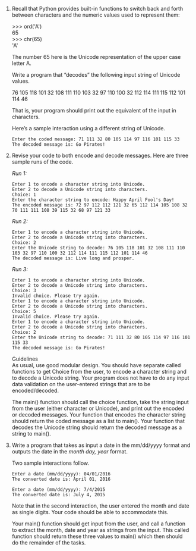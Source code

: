1. Recall that Python provides built-in functions to switch back and forth between characters and the numeric values used to represent them:

	\>>> ord('A')<br>
	65<br>
	\>>> chr(65)<br>
	'A'

	The number 65 here is the Unicode representation of the upper case letter A. 

	Write a program that “decodes” the following input string of Unicode values. 

	76 105 118 101 32 108 111 110 103 32 97 110 100 32 112 114 111 115 112 101 114 46

	That is, your program should print out the equivalent of the input in characters.

	Here’s a sample interaction using a different string of Unicode.
	```
	Enter the coded message: 71 111 32 80 105 114 97 116 101 115 33
	The decoded message is: Go Pirates!
	```
2. Revise your code to both encode and decode messages. Here are three sample runs of the code.
	
	*Run 1:*
	```
	Enter 1 to encode a character string into Unicode.
	Enter 2 to decode a Unicode string into characters.
	Choice: 1
	Enter the character string to encode: Happy April Fool's Day!
	The encoded message is: 72 97 112 112 121 32 65 112 114 105 108 32 70 111 111 108 39 115 32 68 97 121 33
	```
	*Run 2:*
	```
	Enter 1 to encode a character string into Unicode.
	Enter 2 to decode a Unicode string into characters.
	Choice: 2
	Enter the Unicode string to decode: 76 105 118 101 32 108 111 110 103 32 97 110 100 32 112 114 111 115 112 101 114 46
	The decoded message is: Live long and prosper.
	```
	*Run 3:*
	```
	Enter 1 to encode a character string into Unicode.
	Enter 2 to decode a Unicode string into characters.
	Choice: 3
	Invalid choice. Please try again.
	Enter 1 to encode a character string into Unicode.
	Enter 2 to decode a Unicode string into characters.
	Choice: 5
	Invalid choice. Please try again.
	Enter 1 to encode a character string into Unicode.
	Enter 2 to decode a Unicode string into characters.
	Choice: 2
	Enter the Unicode string to decode: 71 111 32 80 105 114 97 116 101 115 33
	The decoded message is: Go Pirates!
	```
	Guidelines<br>
	As usual, use good modular design. You should have separate called functions to get Choice from the user, to encode a character string and to decode a Unicode string. Your program does not have to do any input data validation on the user-entered strings that are to be encoded/decoded.

	The main() function should call the choice function, take the string input from the user (either character or Unicode), and print out the encoded or decoded messages. Your function that encodes the character string should return the coded message as a list to main(). Your function that decodes the Unicode string should return the decoded message as a string to main().
	
3. Write a program that takes as input a date in the mm/dd/yyyy format and outputs the date in the *month day, year* format. 

	Two sample interactions follow.

	```
	Enter a date (mm/dd/yyyy): 04/01/2016
	The converted date is: April 01, 2016
	```
	```
	Enter a date (mm/dd/yyyy): 7/4/2015
	The converted date is: July 4, 2015
	```
	Note that in the second interaction, the user entered the month and date as single digits. Your code should be able to accommodate this.

	Your main() function should get input from the user, and call a function to extract the month, date and year as strings from the input. This called function should return these three values to main() which then should do the remainder of the tasks.

